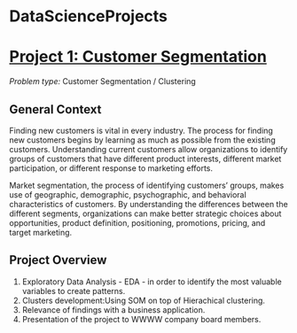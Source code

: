 # DataScienceProjects

# [Project 1: Customer Segmentation ](https://github.com/BeatrizChumbinho/customer_segmentationWWW)

*Problem type:* Customer Segmentation / Clustering

## General Context

Finding new customers is vital in every industry. The process for finding new
customers begins by learning as much as possible from the existing customers.
Understanding current customers allow organizations to identify groups of
customers that have different product interests, different market
participation, or different response to marketing efforts.

Market segmentation, the process of identifying customers’ groups, makes use
of geographic, demographic, psychographic, and behavioral characteristics of
customers. By understanding the differences between the different segments,
organizations can make better strategic choices about opportunities, product
definition, positioning, promotions, pricing, and target marketing.


## Project Overview

1. Exploratory Data Analysis - EDA - in order to identify the most valuable variables to create patterns.
2. Clusters development:Using SOM on top of Hierachical clustering.
3. Relevance of findings with a business application.
4. Presentation of the project to WWWW company board members.
